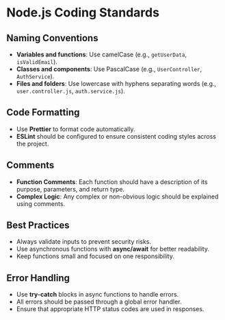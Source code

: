 # Node.js Coding Standards

## Naming Conventions
- **Variables and functions**: Use camelCase (e.g., `getUserData`, `isValidEmail`).
- **Classes and components**: Use PascalCase (e.g., `UserController`, `AuthService`).
- **Files and folders**: Use lowercase with hyphens separating words (e.g., `user.controller.js`, `auth.service.js`).

## Code Formatting
- Use **Prettier** to format code automatically.
- **ESLint** should be configured to ensure consistent coding styles across the project.

## Comments
- **Function Comments**: Each function should have a description of its purpose, parameters, and return type.
- **Complex Logic**: Any complex or non-obvious logic should be explained using comments.

## Best Practices
- Always validate inputs to prevent security risks.
- Use asynchronous functions with **async/await** for better readability.
- Keep functions small and focused on one responsibility.

## Error Handling
- Use **try-catch** blocks in async functions to handle errors.
- All errors should be passed through a global error handler.
- Ensure that appropriate HTTP status codes are used in responses.